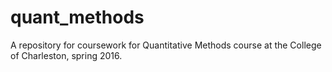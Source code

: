 # quant_methods
A repository for coursework for Quantitative Methods course at the College of Charleston, spring 2016.
